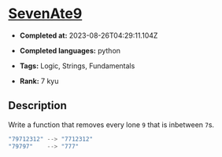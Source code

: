 # [SevenAte9](https://www.codewars.com/kata/559f44187fa851efad000087)

- **Completed at:** 2023-08-26T04:29:11.104Z

- **Completed languages:** python

- **Tags:** Logic, Strings, Fundamentals

- **Rank:** 7 kyu

## Description

Write a function that removes every lone `9` that is inbetween `7`s.

```javascript
"79712312" --> "7712312"
"79797"    --> "777"
```